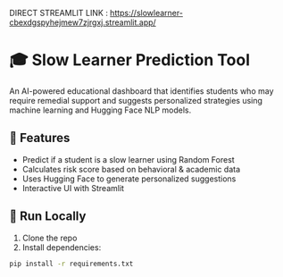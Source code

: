 DIRECT STREAMLIT LINK : https://slowlearner-cbexdgspyhejmew7zjrgxj.streamlit.app/
# 🎓 Slow Learner Prediction Tool

An AI-powered educational dashboard that identifies students who may require remedial support and suggests personalized strategies using machine learning and Hugging Face NLP models.

## 🔧 Features
- Predict if a student is a slow learner using Random Forest
- Calculates risk score based on behavioral & academic data
- Uses Hugging Face to generate personalized suggestions
- Interactive UI with Streamlit

## 📁 Run Locally

1. Clone the repo
2. Install dependencies:

```bash
pip install -r requirements.txt

